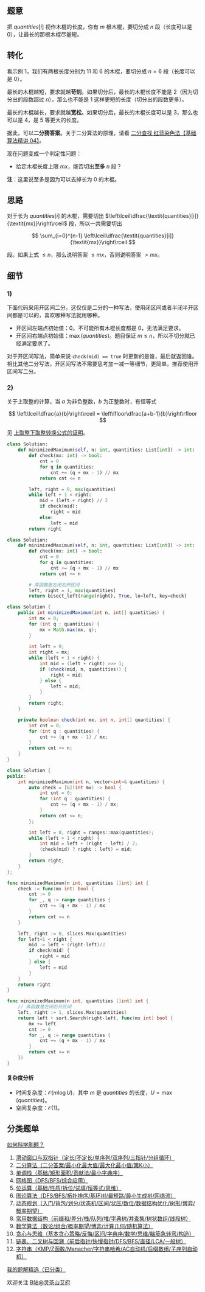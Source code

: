 ## 题意

把 $\textit{quantities}[i]$ 视作木棍的长度，你有 $m$ 根木棍，要切分成 $n$ 段（长度可以是 $0$），让最长的那根木棍尽量短。

## 转化

看示例 1，我们有两根长度分别为 $11$ 和 $6$ 的木棍，要切分成 $n=6$ 段（长度可以是 $0$）。

最长的木棍越短，要求就越**苛刻**。如果切分后，最长的木棍长度不能是 $2$（因为切分出的段数超过 $n$），那么也不能是 $1$ 这样更短的长度（切分出的段数更多）。

最长的木棍越长，要求就越**宽松**。如果切分后，最长的木棍长度可以是 $3$，那么也可以是 $4$，是 $5$ 等更大的长度。

据此，可以**二分猜答案**。关于二分算法的原理，请看 [二分查找 红蓝染色法【基础算法精讲 04】](https://www.bilibili.com/video/BV1AP41137w7/)。

现在问题变成一个判定性问题：

- 给定木棍长度上限 $\textit{mx}$，能否切出**至多** $n$ 段？
  
**注**：这里说至多是因为可以去掉长为 $0$ 的木棍。

## 思路

对于长为 $\textit{quantities}[i]$ 的木棍，需要切出 $\left\lceil\dfrac{\textit{quantities}[i]}{\textit{mx}}\right\rceil$ 段，所以一共需要切出

$$
\sum_{i=0}^{n-1} \left\lceil\dfrac{\textit{quantities}[i]}{\textit{mx}}\right\rceil
$$

段。如果上式 $\le n$，那么说明答案 $\le \textit{mx}$，否则说明答案 $> \textit{mx}$。

## 细节

### 1)

下面代码采用开区间二分，这仅仅是二分的一种写法，使用闭区间或者半闭半开区间都是可以的，喜欢哪种写法就用哪种。

- 开区间左端点初始值：$0$。不可能所有木棍长度都是 $0$，无法满足要求。
- 开区间右端点初始值：$\max(\textit{quantities})$。题目保证 $m\le n$，所以不切分就已经满足要求了。

对于开区间写法，简单来说 `check(mid) == true` 时更新的是谁，最后就返回谁。相比其他二分写法，开区间写法不需要思考加一减一等细节，更简单。推荐使用开区间写二分。

### 2)

关于上取整的计算，当 $a$ 为非负整数，$b$ 为正整数时，有恒等式

$$
\left\lceil\dfrac{a}{b}\right\rceil = \left\lfloor\dfrac{a+b-1}{b}\right\rfloor
$$

见 [上取整下取整转换公式的证明](https://zhuanlan.zhihu.com/p/1890356682149838951)。

```py [sol-Python3]
class Solution:
    def minimizedMaximum(self, n: int, quantities: List[int]) -> int:
        def check(mx: int) -> bool:
            cnt = 0
            for q in quantities:
                cnt += (q + mx - 1) // mx
            return cnt <= n

        left, right = 0, max(quantities)
        while left + 1 < right:
            mid = (left + right) // 2
            if check(mid):
                right = mid
            else:
                left = mid
        return right
```

```py [sol-Python3 库函数]
class Solution:
    def minimizedMaximum(self, n: int, quantities: List[int]) -> int:
        def check(mx: int) -> bool:
            cnt = 0
            for q in quantities:
                cnt += (q + mx - 1) // mx
            return cnt <= n

        # 库函数是左闭右开区间
        left, right = 1, max(quantities)
        return bisect_left(range(right), True, lo=left, key=check)
```

```java [sol-Java]
class Solution {
    public int minimizedMaximum(int n, int[] quantities) {
        int mx = 0;
        for (int q : quantities) {
            mx = Math.max(mx, q);
        }
    
        int left = 0;
        int right = mx;
        while (left + 1 < right) {
            int mid = (left + right) >>> 1;
            if (check(mid, n, quantities)) {
                right = mid;
            } else {
                left = mid;
            }
        }
        return right;
    }

    private boolean check(int mx, int n, int[] quantities) {
        int cnt = 0;
        for (int q : quantities) {
            cnt += (q + mx - 1) / mx;
        }
        return cnt <= n;
    }
}
```

```cpp [sol-C++]
class Solution {
public:
    int minimizedMaximum(int n, vector<int>& quantities) {
        auto check = [&](int mx) -> bool {
            int cnt = 0;
            for (int q : quantities) {
                cnt += (q + mx - 1) / mx;
            }
            return cnt <= n;
        };

        int left = 0, right = ranges::max(quantities);
        while (left + 1 < right) {
            int mid = left + (right - left) / 2;
            (check(mid) ? right : left) = mid;
        }
        return right;
    }
};
```

```go [sol-Go]
func minimizedMaximum(n int, quantities []int) int {
    check := func(mx int) bool {
        cnt := 0
        for _, q := range quantities {
            cnt += (q + mx - 1) / mx
        }
        return cnt <= n
    }

    left, right := 0, slices.Max(quantities)
    for left+1 < right {
        mid := left + (right-left)/2
        if check(mid) {
            right = mid
        } else {
            left = mid
        }
    }
    return right
}
```

```go [sol-Go 库函数]
func minimizedMaximum(n int, quantities []int) int {
    // 库函数是左闭右开区间
    left, right := 1, slices.Max(quantities)
    return left + sort.Search(right-left, func(mx int) bool {
        mx += left
        cnt := 0
        for _, q := range quantities {
            cnt += (q + mx - 1) / mx
        }
        return cnt <= n
    })
}
```

#### 复杂度分析

- 时间复杂度：$\mathcal{O}(m\log U)$，其中 $m$ 是 $\textit{quantities}$ 的长度，$U=\max(\textit{quantities})$。
- 空间复杂度：$\mathcal{O}(1)$。

## 分类题单

[如何科学刷题？](https://leetcode.cn/circle/discuss/RvFUtj/)

1. [滑动窗口与双指针（定长/不定长/单序列/双序列/三指针/分组循环）](https://leetcode.cn/circle/discuss/0viNMK/)
2. [二分算法（二分答案/最小化最大值/最大化最小值/第K小）](https://leetcode.cn/circle/discuss/SqopEo/)
3. [单调栈（基础/矩形面积/贡献法/最小字典序）](https://leetcode.cn/circle/discuss/9oZFK9/)
4. [网格图（DFS/BFS/综合应用）](https://leetcode.cn/circle/discuss/YiXPXW/)
5. [位运算（基础/性质/拆位/试填/恒等式/思维）](https://leetcode.cn/circle/discuss/dHn9Vk/)
6. [图论算法（DFS/BFS/拓扑排序/基环树/最短路/最小生成树/网络流）](https://leetcode.cn/circle/discuss/01LUak/)
7. [动态规划（入门/背包/划分/状态机/区间/状压/数位/数据结构优化/树形/博弈/概率期望）](https://leetcode.cn/circle/discuss/tXLS3i/)
8. [常用数据结构（前缀和/差分/栈/队列/堆/字典树/并查集/树状数组/线段树）](https://leetcode.cn/circle/discuss/mOr1u6/)
9. [数学算法（数论/组合/概率期望/博弈/计算几何/随机算法）](https://leetcode.cn/circle/discuss/IYT3ss/)
10. [贪心与思维（基本贪心策略/反悔/区间/字典序/数学/思维/脑筋急转弯/构造）](https://leetcode.cn/circle/discuss/g6KTKL/)
11. [链表、二叉树与回溯（前后指针/快慢指针/DFS/BFS/直径/LCA/一般树）](https://leetcode.cn/circle/discuss/K0n2gO/)
12. [字符串（KMP/Z函数/Manacher/字符串哈希/AC自动机/后缀数组/子序列自动机）](https://leetcode.cn/circle/discuss/SJFwQI/)

[我的题解精选（已分类）](https://github.com/EndlessCheng/codeforces-go/blob/master/leetcode/SOLUTIONS.md)

欢迎关注 [B站@灵茶山艾府](https://space.bilibili.com/206214)
